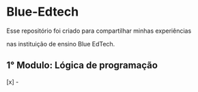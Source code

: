 # Blue-Edtech
  Esse repositório foi criado para compartilhar minhas experiências 
  
  nas instituição de ensino Blue EdTech.
  
  ## 1° Modulo: Lógica de programação
  
   [x] - 
